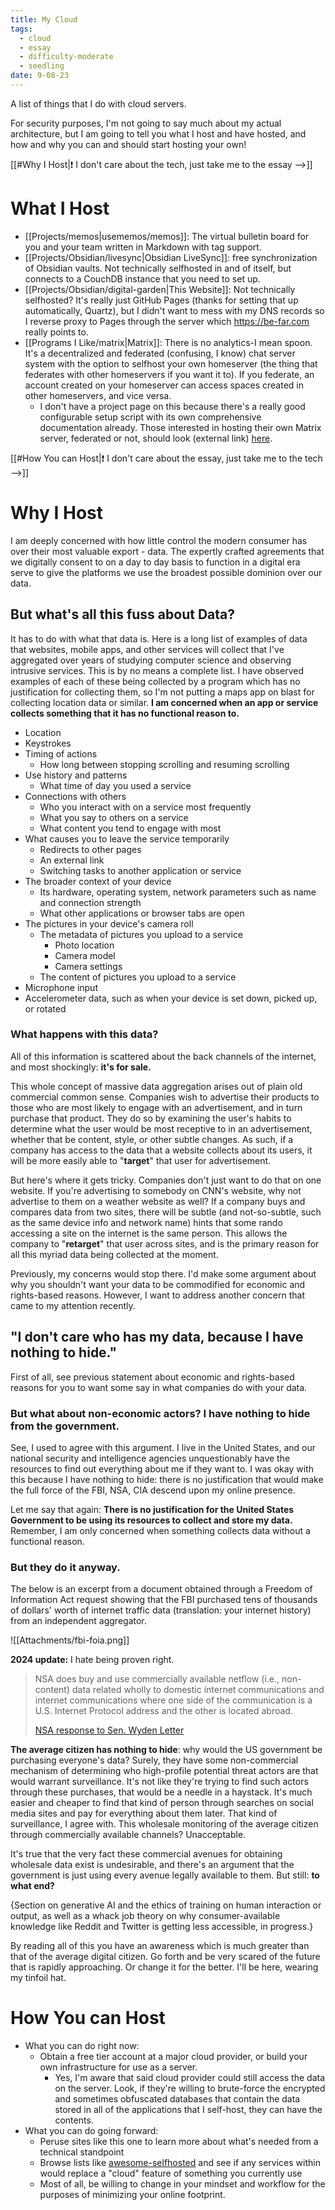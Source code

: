 ```yaml
---
title: My Cloud
tags:
  - cloud
  - essay
  - difficulty-moderate
  - seedling
date: 9-08-23
---
```

A list of things that I do with cloud servers.

For security purposes, I'm not going to say much about my actual architecture, but I am going to tell you what I host and have hosted, and how and why you can and should start hosting your own!

[[#Why I Host|❗ I don't care about the tech, just take me to the essay -->]]
# What I Host
- [[Projects/memos|usememos/memos]]: The virtual bulletin board for you and your team written in Markdown with tag support.
- [[Projects/Obsidian/livesync|Obsidian LiveSync]]: free synchronization of Obsidian vaults. Not technically selfhosted in and of itself, but connects to a CouchDB instance that you need to set up.
- [[Projects/Obsidian/digital-garden|This Website]]: Not technically selfhosted? It's really just GitHub Pages (thanks for setting that up automatically, Quartz), but I didn't want to mess with my DNS records so I reverse proxy to Pages through the server which https://be-far.com really points to.
- [[Programs I Like/matrix|Matrix]]: There is no analytics-I mean spoon. It's a decentralized and federated (confusing, I know) chat server system with the option to selfhost your own homeserver (the thing that federates with other homeservers if you want it to). If you federate, an account created on your homeserver can access spaces created in other homeservers, and vice versa.
	- I don't have a project page on this because there's a really good configurable setup script with its own comprehensive documentation already. Those interested in hosting their own Matrix server, federated or not, should look (external link) [here](https://github.com/spantaleev/matrix-docker-ansible-deploy).

[[#How You can Host|❗ I don't care about the essay, just take me to the tech -->]]
# Why I Host
I am deeply concerned with how little control the modern consumer has over their most valuable export - data. The expertly crafted agreements that we digitally consent to on a day to day basis to function in a digital era serve to give the platforms we use the broadest possible dominion over our data.
## But what's all this fuss about Data?
It has to do with what that data is. Here is a long list of examples of data that websites, mobile apps, and other services will collect that I've aggregated over years of studying computer science and observing intrusive services. This is by no means a complete list. I have observed examples of each of these being collected by a program which has no justification for collecting them, so I'm not putting a maps app on blast for collecting location data or similar. **I am concerned when an app or service collects something that it has no functional reason to.**
- Location
- Keystrokes
- Timing of actions
	- How long between stopping scrolling and resuming scrolling
- Use history and patterns
	- What time of day you used a service
- Connections with others
	- Who you interact with on a service most frequently
	- What you say to others on a service
	- What content you tend to engage with most
- What causes you to leave the service temporarily
	- Redirects to other pages
	- An external link
	- Switching tasks to another application or service
- The broader context of your device
	- Its hardware, operating system, network parameters such as name and connection strength
	- What other applications or browser tabs are open
- The pictures in your device's camera roll
	- The metadata of pictures you upload to a service
		- Photo location
		- Camera model
		- Camera settings
	- The content of pictures you upload to a service
- Microphone input
- Accelerometer data, such as when your device is set down, picked up, or rotated
### What happens with this data?
All of this information is scattered about the back channels of the internet, and most shockingly: **it's for sale.**

This whole concept of massive data aggregation arises out of plain old commercial common sense. Companies wish to advertise their products to those who are most likely to engage with an advertisement, and in turn purchase that product. They do so by examining the user's habits to determine what the user would be most receptive to in an advertisement, whether that be content, style, or other subtle changes. As such, if a company has access to the data that a website collects about its users, it will be more easily able to "**target**" that user for advertisement.

But here's where it gets tricky. Companies don't just want to do that on one website. If you're advertising to somebody on CNN's website, why not advertise to them on a weather website as well? If a company buys and compares data from two sites, there will be subtle (and not-so-subtle, such as the same device info and network name) hints that some rando accessing a site on the internet is the same person. This allows the company to "**retarget**" that user across sites, and is the primary reason for all this myriad data being collected at the moment.

Previously, my concerns would stop there. I'd make some argument about why you shouldn't want your data to be commodified for economic and rights-based reasons. However, I want to address another concern that came to my attention recently.
## "I don't care who has my data, because I have nothing to hide."
First of all, see previous statement about economic and rights-based reasons for you to want some say in what companies do with your data. 
### But what about non-economic actors? I have nothing to hide from the government.
See, I used to agree with this argument. I live in the United States, and our national security and intelligence agencies unquestionably have the resources to find out everything about me if they want to. I was okay with this because I have nothing to hide: there is no justification that would make the full force of the FBI, NSA, CIA descend upon my online presence.

Let me say that again: **There is no justification for the United States Government to be using its resources to collect and store my data.** Remember, I am only concerned when something collects data without a functional reason.
### But they do it anyway.
The below is an excerpt from a document obtained through a Freedom of Information Act request showing that the FBI purchased tens of thousands of dollars' worth of internet traffic data (translation: your internet history) from an independent aggregator. 

![[Attachments/fbi-foia.png]]

**2024 update:** I hate being proven right. 

> NSA does buy and use commercially available netflow (i.e., non-content) data related wholly to domestic internet communications and internet communications where one side of the communication is a U.S. Internet Protocol address and the other is located abroad.
>
> [NSA response to Sen. Wyden Letter](https://www.wyden.senate.gov/news/press-releases/wyden-releases-documents-confirming-the-nsa-buys-americans-internet-browsing-records-calls-on-intelligence-community-to-stop-buying-us-data-obtained-unlawfully-from-data-brokers-violating-recent-ftc-order)

**The average citizen has nothing to hide**: why would the US government be purchasing everyone's data? Surely, they have some non-commercial mechanism of determining who high-profile potential threat actors are that would warrant surveillance. It's not like they're trying to find such actors through these purchases, that would be a needle in a haystack. It's much easier and cheaper to find that kind of person through searches on social media sites and pay for everything about them later. That kind of surveillance, I agree with. This wholesale monitoring of the average citizen through commercially available channels? Unacceptable.

It's true that the very fact these commercial avenues for obtaining wholesale data exist is undesirable, and there's an argument that the government is just using every avenue legally available to them. But still: **to what end?**

{Section on generative AI and the ethics of training on human interaction or output, as well as a whack job theory on why consumer-available knowledge like Reddit and Twitter is getting less accessible, in progress.}

By reading all of this you have an awareness which is much greater than that of the average digital citizen. Go forth and be very scared of the future that is rapidly approaching. Or change it for the better. I'll be here, wearing my tinfoil hat.
# How You can Host
- What you can do right now:
	- Obtain a free tier account at a major cloud provider, or build your own infrastructure for use as a server.
		- Yes, I'm aware that said cloud provider could still access the data on the server. Look, if they're willing to brute-force the encrypted and sometimes obfuscated databases that contain the data stored in all of the applications that I self-host, they can have the contents. 
- What you can do going forward:
	- Peruse sites like this one to learn more about what's needed from a technical standpoint
	- Browse lists like [awesome-selfhosted](https://github.com/awesome-selfhosted/awesome-selfhosted) and see if any services within would replace a "cloud" feature of something you currently use
	- Most of all, be willing to change in your mindset and workflow for the purposes of minimizing your online footprint.